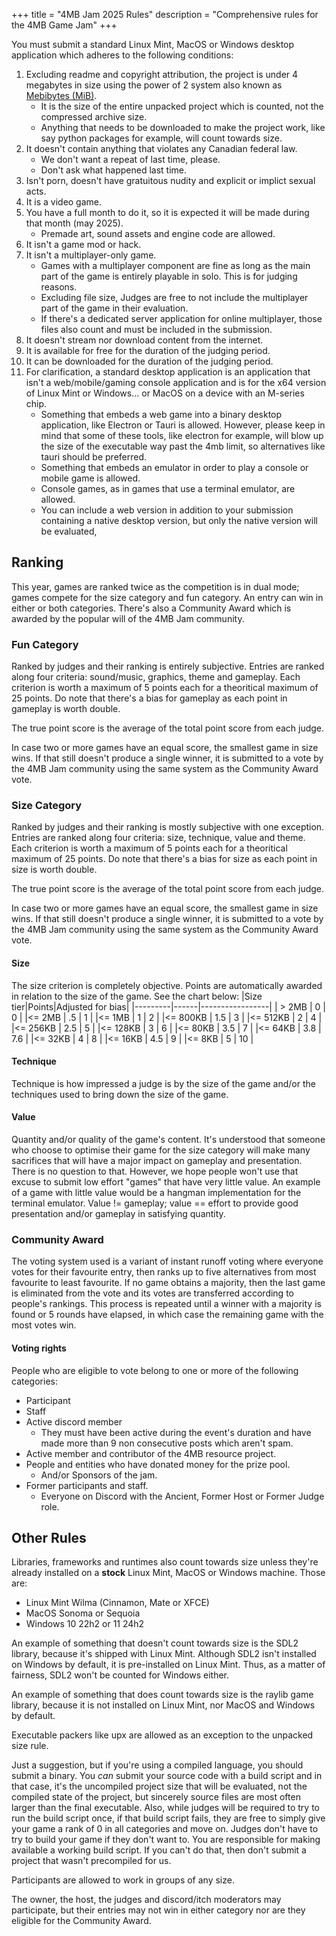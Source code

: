 +++
title = "4MB Jam 2025 Rules"
description = "Comprehensive rules for the 4MB Game Jam"
+++

You must submit a standard Linux Mint, MacOS or Windows desktop application which adheres to the following conditions:
1. Excluding readme and copyright attribution, the project is under 4 megabytes in size using the power of 2 system also known as [Mebibytes (MiB)](https://en.wikipedia.org/wiki/Byte#Multiple-byte_units).
    * It is the size of the entire unpacked project which is counted, not the compressed archive size.
    * Anything that needs to be downloaded to make the project work, like say python packages for example, will count towards size.
2. It doesn't contain anything that violates any Canadian federal law.
    * We don't want a repeat of last time, please.
    * Don't ask what happened last time.
3. Isn't porn, doesn't have gratuitous nudity and explicit or implict sexual acts.
4. It is a video game.
5. You have a full month to do it, so it is expected it will be made during that month (may 2025).
    * Premade art, sound assets and engine code are allowed.
6. It isn't a game mod or hack.
7. It isn't a multiplayer-only game.
    * Games with a multiplayer component are fine as long as the main part of the game is entirely playable in solo. This is for judging reasons. 
    * Excluding file size, Judges are free to not include the multiplayer part of the game in their evaluation.
    * If there's a dedicated server application for online multiplayer, those files also count and must be included in the submission.
8. It doesn't stream nor download content from the internet.
9. It is available for free for the duration of the judging period.
10. It can be downloaded for the duration of the judging period.
11. For clarification, a standard desktop application is an application that isn't a web/mobile/gaming console application and is for the x64 version of Linux Mint or Windows... or MacOS on a device with an M-series chip.
    * Something that embeds a web game into a binary desktop application, like Electron or Tauri is allowed. However, please keep in mind that some of these tools, like electron for example, will blow up the size of the executable way past the 4mb limit, so alternatives like tauri should be preferred.
    * Something that embeds an emulator in order to play a console or mobile game is allowed.
    * Console games, as in games that use a terminal emulator, are allowed.
    * You can include a web version in addition to your submission containing a native desktop version, but only the native version will be evaluated,

## Ranking

This year, games are ranked twice as the competition is in dual mode; games compete for the size category and fun category. An entry can win in either or both categories. There's also a Community Award which is awarded by the popular will of the 4MB Jam community.

### Fun Category

Ranked by judges and their ranking is entirely subjective.
Entries are ranked along four criteria: sound/music, graphics, theme and gameplay. Each criterion is worth a maximum of 5 points each for a theoritical maximum of 25 points. Do note that there's a bias for gameplay as each point in gameplay is worth double.

The true point score is the average of the total point score from each judge. 

In case two or more games have an equal score, the smallest game in size wins. If that still doesn't produce a single winner, it is submitted to a vote by the 4MB Jam community using the same system as the Community Award vote. 

### Size Category

Ranked by judges and their ranking is mostly subjective with one exception.
Entries are ranked along four criteria: size, technique, value and theme. Each criterion is worth a maximum of 5 points each for a theoritical maximum of 25 points. Do note that there's a bias for size as each point in size is worth double.

The true point score is the average of the total point score from each judge. 

In case two or more games have an equal score, the smallest game in size wins. If that still doesn't produce a single winner, it is submitted to a vote by the 4MB Jam community using the same system as the Community Award vote. 
#### Size
The size criterion is completely objective. Points are automatically awarded in relation to the size of the game. See the chart below:
|Size tier|Points|Adjusted for bias|
|---------|------|-----------------|
| > 2MB   | 0    | 0               |
|<= 2MB   | .5   | 1               |
|<= 1MB   | 1    | 2               |
|<= 800KB | 1.5  | 3               |
|<= 512KB | 2    | 4               |
|<= 256KB | 2.5  | 5               |
|<= 128KB | 3    | 6               |
|<= 80KB  | 3.5  | 7               |
|<= 64KB  | 3.8  | 7.6             |
|<= 32KB  | 4    | 8               |
|<= 16KB  | 4.5  | 9               |
|<= 8KB   | 5    | 10              |

#### Technique
Technique is how impressed a judge is by the size of the game and/or the techniques used to bring down the size of the game. 

#### Value
Quantity and/or quality of the game's content. It's understood that someone who choose to optimise their game for the size category will make many sacrifices that will have a major impact on gameplay and presentation. There is no question to that. However, we hope people won't use that excuse to submit low effort "games" that have very little value. An example of a game with little value would be a hangman implementation for the terminal emulator. Value != gameplay; value == effort to provide good presentation and/or gameplay in satisfying quantity.

### Community Award

The voting system used is a variant of instant runoff voting where everyone votes for their favourite entry, then ranks up to five alternatives from most favourite to least favourite. If no game obtains a majority, then the last game is eliminated from the vote and its votes are transferred according to people's rankings. This process is repeated until a winner with a majority is found or 5 rounds have elapsed, in which case the remaining game with the most votes win.

#### Voting rights

People who are eligible to vote belong to one or more of the following categories:
* Participant
* Staff
* Active discord member
   * They must have been active during the event's duration and have made more than 9 non consecutive posts which aren't spam.
* Active member and contributor of the 4MB resource project.
* People and entities who have donated money for the prize pool.
   * And/or Sponsors of the jam.
* Former participants and staff.
   * Everyone on Discord with the Ancient, Former Host or Former Judge role.

## Other Rules
Libraries, frameworks and runtimes also count towards size unless they're already installed on a __stock__ Linux Mint, MacOS or Windows machine. Those are:
* Linux Mint Wilma (Cinnamon, Mate or XFCE)
* MacOS Sonoma or Sequoia
* Windows 10 22h2 or 11 24h2

An example of something that doesn't count towards size is the SDL2 library, because it's shipped  with Linux Mint. Although SDL2 isn't installed on Windows by default, it is pre-installed on Linux Mint. Thus, as a matter of fairness, SDL2 won't be counted for Windows either.

An example of something that does count towards size is the raylib game library, because it is not installed on Linux Mint, nor MacOS and Windows by default.

Executable packers like upx are allowed as an exception to the unpacked size rule.

Just a suggestion, but if you're using a compiled language, you should submit a binary. You *can* submit your source code with a build script and in that case, it's the uncompiled project size that will be evaluated, not the compiled state of the project, but sincerely source files are most often larger than the final executable. Also, while judges will be required to try to run the build script once, if that build script fails, they are free to simply give your game a rank of 0 in all categories and move on. Judges don't have to try to build your game if they don't want to. You are responsible for making available a working build script. If you can't do that, then don't submit a project that wasn't precompiled for us.

Participants are allowed to work in groups of any size.

The owner, the host, the judges and discord/itch moderators may participate, but their entries may not win in either category nor are they eligible for the Community Award.